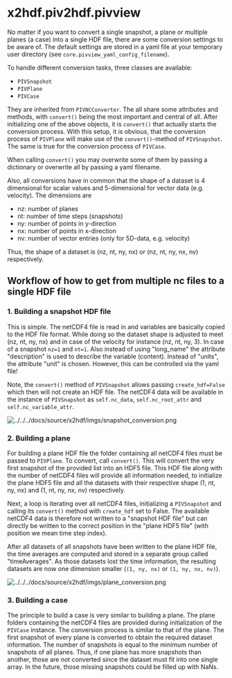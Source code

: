 # x2hdf.piv2hdf.pivview

No matter if you want to convert a single snapshot, a plane or multiple planes (a case) into 
a single HDF file, there are some conversion settings to be aware of. The default settings 
are stored in a yaml file at your temporary user directory (see `core.pivview_yaml_config_filename`).

To handle different conversion tasks, three classes are available:
* `PIVSnapshot`
* `PIVPlane`
* `PIVCase`

They are inherited from `PIVNCConverter`. The all share some attributes and methods, with `convert()` being the 
most important and central of all. After initializing one of the above objects, it is `convert()` that actually starts 
the conversion process. With this setup, it is obvious, that the conversion process of `PIVPlane` 
will make use of the `convert()`-method of `PIVSnapshot`. The same is true for the conversion process of 
`PIVCase`.

When calling `convert()` you may overwrite some of them by passing a dictionary or overwrite all by passing 
a yaml filename.

Also, all conversions have in common that the shape of a dataset is 4 dimensional for scalar values and 5-dimensional 
for vector data (e.g. velocity). The dimensions are
* nz: number of planes
* nt: number of time steps (snapshots)
* ny: number of points in y-direction
* nx: number of points in x-direction
* nv: number of vector entries (only for 5D-data, e.g. velocity)

Thus, the shape of a dataset is (nz, nt, ny, nx) or (nz, nt, ny, nx, nv) respectively.

## Workflow of how to get from multiple nc files to a single HDF file
### 1. Building a snapshot HDF file
This is simple. The netCDF4 file is read in and variables are basically copied to the HDF file format. 
While doing so the dataset shape is adjusted to meet (nz, nt, ny, nx) and in case of the velocity for 
instance (nz, nt, ny, 3). In case of a snapshot `nz=1` and `nt=1`. Also instead of using "long_name" 
the attribute "description" is used to describe the variable (content). Instead of "units", the attribute
"unit" is chosen. However, this can be controlled via the yaml file!

Note, the `convert()` method of `PIVSnapshot` allows passing `create_hdf=False` which then will not 
create an HDF file. The netCDF4 data will be available in the instance of `PIVSnapshot` as `self.nc_data`, 
`self.nc_root_attr` and `self.nc_variable_attr`.

![../../../docs/source/x2hdf/imgs/snapshot_conversion.png](../../../docs/source/x2hdf/imgs/snapshot_conversion.png)
### 2. Building a plane
For building a plane HDF file the folder containing all netCDF4 files must be passed to `PIVPlane`.
To convert, call `convert()`. This will convert the very first snapshot of the provided list into an HDF5 file. This 
HDF file along with the number of netCDF4 files will provide all information needed, to initialize the plane HDF5 file 
and all the datasets with their respective shape (1, nt, ny, nx) and (1, nt, ny, nx, nv) respectively.

Next, a loop is iterating over all netCDF4 files, initializing a `PIVSnapshot` and calling its `convert()` method 
with `create_hdf` set to False. The available netCDF4 data is therefore not written to a "snapshot HDF file" but 
can directly be written to the correct position in the "plane HDF5 file" (with position we mean time step index).

After all datasets of all snapshots have been written to the plane HDF file, the time averages are 
computed and stored in a separate group called "timeAverages". As those datasets lost the time information, the 
resulting datasets are now one dimension smaller (`(1, ny, nx)` or `(1, ny, nx, nv)`).

![../../../docs/source/x2hdf/imgs/plane_conversion.png](../../../docs/source/x2hdf/imgs/plane_conversion.png)

### 3. Building a case
The principle to build a case is very similar to building a plane. The plane folders 
containing the netCDF4 files are provided during initialization of the `PIVCase` instance. The 
conversion process is similar to that of the plane. The first snapshot of every plane is converted to obtain 
the required dataset information. The number of snapshots is equal to the minimum number of snapshots of 
all planes. Thus, if one plane has more snapshots than another, those are not converted since the dataset must 
fit into one single array. In the future, those missing snapshots could be filled up with NaNs.
